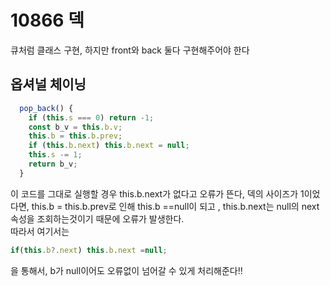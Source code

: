 # 10866 덱

큐처럼 클래스 구현, 하지만 front와 back 둘다 구현해주어야 한다

## 옵셔널 체이닝
```javascript
  pop_back() {
    if (this.s === 0) return -1;
    const b_v = this.b.v;
    this.b = this.b.prev;
    if (this.b.next) this.b.next = null;
    this.s -= 1;
    return b_v;
  }
```

이 코드를 그대로 실행할 경우 this.b.next가 없다고 오류가 뜬다, 덱의 사이즈가 1이었다면, this.b = this.b.prev로 인해 this.b ==null이 되고 , this.b.next는 null의 next속성을 조회하는것이기 때문에 오류가 발생한다.   
따라서 여기서는 
```javascript
if(this.b?.next) this.b.next =null;
```
을 통해서, b가 null이어도 오류없이 넘어갈 수 있게 처리해준다!!

